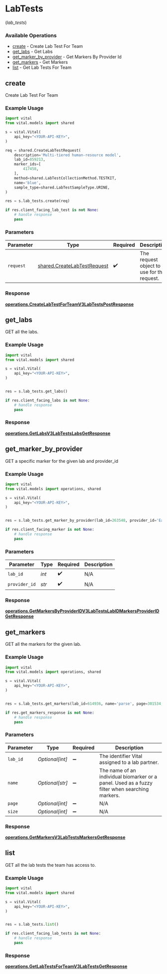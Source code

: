 # LabTests
(*lab_tests*)

### Available Operations

* [create](#create) - Create Lab Test For Team
* [get_labs](#get_labs) - Get Labs
* [get_marker_by_provider](#get_marker_by_provider) - Get Markers By Provider Id
* [get_markers](#get_markers) - Get Markers
* [list](#list) - Get Lab Tests For Team

## create

Create Lab Test For Team

### Example Usage

```python
import vital
from vital.models import shared

s = vital.Vital(
    api_key="<YOUR-API-KEY>",
)

req = shared.CreateLabTestRequest(
    description='Multi-tiered human-resource model',
    lab_id=859213,
    marker_ids=[
        417458,
    ],
    method=shared.LabTestCollectionMethod.TESTKIT,
    name='blue',
    sample_type=shared.LabTestSampleType.URINE,
)

res = s.lab_tests.create(req)

if res.client_facing_lab_test is not None:
    # handle response
    pass
```

### Parameters

| Parameter                                                                  | Type                                                                       | Required                                                                   | Description                                                                |
| -------------------------------------------------------------------------- | -------------------------------------------------------------------------- | -------------------------------------------------------------------------- | -------------------------------------------------------------------------- |
| `request`                                                                  | [shared.CreateLabTestRequest](../../models/shared/createlabtestrequest.md) | :heavy_check_mark:                                                         | The request object to use for the request.                                 |


### Response

**[operations.CreateLabTestForTeamV3LabTestsPostResponse](../../models/operations/createlabtestforteamv3labtestspostresponse.md)**


## get_labs

GET all the labs.

### Example Usage

```python
import vital
from vital.models import shared

s = vital.Vital(
    api_key="<YOUR-API-KEY>",
)


res = s.lab_tests.get_labs()

if res.client_facing_labs is not None:
    # handle response
    pass
```


### Response

**[operations.GetLabsV3LabTestsLabsGetResponse](../../models/operations/getlabsv3labtestslabsgetresponse.md)**


## get_marker_by_provider

GET a specific marker for the given lab and provider_id

### Example Usage

```python
import vital
from vital.models import operations, shared

s = vital.Vital(
    api_key="<YOUR-API-KEY>",
)


res = s.lab_tests.get_marker_by_provider(lab_id=263548, provider_id='East')

if res.client_facing_marker is not None:
    # handle response
    pass
```

### Parameters

| Parameter          | Type               | Required           | Description        |
| ------------------ | ------------------ | ------------------ | ------------------ |
| `lab_id`           | *int*              | :heavy_check_mark: | N/A                |
| `provider_id`      | *str*              | :heavy_check_mark: | N/A                |


### Response

**[operations.GetMarkersByProviderIDV3LabTestsLabIDMarkersProviderIDGetResponse](../../models/operations/getmarkersbyprovideridv3labtestslabidmarkersprovideridgetresponse.md)**


## get_markers

GET all the markers for the given lab.

### Example Usage

```python
import vital
from vital.models import operations, shared

s = vital.Vital(
    api_key="<YOUR-API-KEY>",
)


res = s.lab_tests.get_markers(lab_id=614936, name='parse', page=301534, size=44930)

if res.get_markers_response is not None:
    # handle response
    pass
```

### Parameters

| Parameter                                                                                      | Type                                                                                           | Required                                                                                       | Description                                                                                    |
| ---------------------------------------------------------------------------------------------- | ---------------------------------------------------------------------------------------------- | ---------------------------------------------------------------------------------------------- | ---------------------------------------------------------------------------------------------- |
| `lab_id`                                                                                       | *Optional[int]*                                                                                | :heavy_minus_sign:                                                                             | The identifier Vital assigned to a lab partner.                                                |
| `name`                                                                                         | *Optional[str]*                                                                                | :heavy_minus_sign:                                                                             | The name of an individual biomarker or a panel. Used as a fuzzy filter when searching markers. |
| `page`                                                                                         | *Optional[int]*                                                                                | :heavy_minus_sign:                                                                             | N/A                                                                                            |
| `size`                                                                                         | *Optional[int]*                                                                                | :heavy_minus_sign:                                                                             | N/A                                                                                            |


### Response

**[operations.GetMarkersV3LabTestsMarkersGetResponse](../../models/operations/getmarkersv3labtestsmarkersgetresponse.md)**


## list

GET all the lab tests the team has access to.

### Example Usage

```python
import vital
from vital.models import shared

s = vital.Vital(
    api_key="<YOUR-API-KEY>",
)


res = s.lab_tests.list()

if res.client_facing_lab_tests is not None:
    # handle response
    pass
```


### Response

**[operations.GetLabTestsForTeamV3LabTestsGetResponse](../../models/operations/getlabtestsforteamv3labtestsgetresponse.md)**

